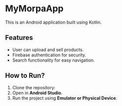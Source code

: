 # MyMorpaApp

This is an Android application built using Kotlin.

## Features
- User can upload and sell products.
- Firebase authentication for security.
- Search functionality for easy navigation.

## How to Run?
1. Clone the repository:  
2. Open in **Android Studio**.
3. Run the project using **Emulator or Physical Device**.
